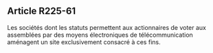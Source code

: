Article R225-61
----
Les sociétés dont les statuts permettent aux actionnaires de voter aux
assemblées par des moyens électroniques de télécommunication aménagent un site
exclusivement consacré à ces fins.
